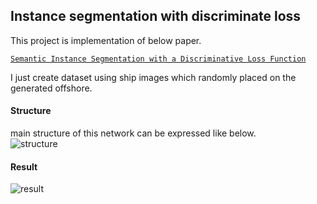## Instance segmentation with discriminate loss 

This project is implementation of below paper.  
  
[`Semantic Instance Segmentation with a Discriminative Loss Function`](https://arxiv.org/abs/1708.02551)  

I just create dataset using ship images which randomly placed on the generated offshore.  


#### Structure  
main structure of this network can be expressed like below.  
![structure]()  

#### Result
![result]()  





